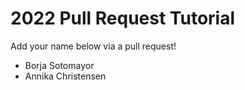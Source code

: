 # 2022 Pull Request Tutorial

Add your name below via a pull request!

* Borja Sotomayor
* Annika Christensen